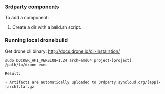 ### 3rdparty components

To add a component:

1. Create a dir with a build.sh script.

### Running local drone build

Get drone cli binary: http://docs.drone.io/cli-installation/
````
sudo DOCKER_API_VERSION=1.24 arch=amd64 project=[project] /path/to/drone exec

Result:

- Artifacts are automatically uploaded to 3rdparty.syncloud.org/[app]-[arch].tar.gz